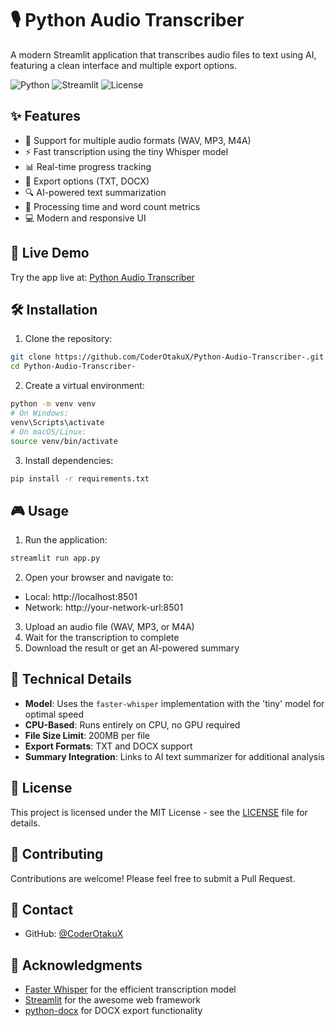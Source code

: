 # 🎙️ Python Audio Transcriber

A modern Streamlit application that transcribes audio files to text using AI, featuring a clean interface and multiple export options.

![Python](https://img.shields.io/badge/Python-3.8+-blue.svg)
![Streamlit](https://img.shields.io/badge/Streamlit-1.32.0-red.svg)
![License](https://img.shields.io/badge/License-MIT-green.svg)

## ✨ Features

- 🎤 Support for multiple audio formats (WAV, MP3, M4A)
- ⚡ Fast transcription using the tiny Whisper model
- 📊 Real-time progress tracking
- 💾 Export options (TXT, DOCX)
- 🔍 AI-powered text summarization
- 🎯 Processing time and word count metrics
- 💻 Modern and responsive UI

## 🚀 Live Demo

Try the app live at: [Python Audio Transcriber](https://python-audio-transcriber.streamlit.app)

## 🛠️ Installation

1. Clone the repository:
```bash
git clone https://github.com/CoderOtakuX/Python-Audio-Transcriber-.git
cd Python-Audio-Transcriber-
```

2. Create a virtual environment:
```bash
python -m venv venv
# On Windows:
venv\Scripts\activate
# On macOS/Linux:
source venv/bin/activate
```

3. Install dependencies:
```bash
pip install -r requirements.txt
```

## 🎮 Usage

1. Run the application:
```bash
streamlit run app.py
```

2. Open your browser and navigate to:
- Local: http://localhost:8501
- Network: http://your-network-url:8501

3. Upload an audio file (WAV, MP3, or M4A)
4. Wait for the transcription to complete
5. Download the result or get an AI-powered summary

## 🔧 Technical Details

- **Model**: Uses the `faster-whisper` implementation with the 'tiny' model for optimal speed
- **CPU-Based**: Runs entirely on CPU, no GPU required
- **File Size Limit**: 200MB per file
- **Export Formats**: TXT and DOCX support
- **Summary Integration**: Links to AI text summarizer for additional analysis

## 📝 License

This project is licensed under the MIT License - see the [LICENSE](LICENSE) file for details.

## 🤝 Contributing

Contributions are welcome! Please feel free to submit a Pull Request.

## 📧 Contact

- GitHub: [@CoderOtakuX](https://github.com/CoderOtakuX)

## 🙏 Acknowledgments

- [Faster Whisper](https://github.com/guillaumekln/faster-whisper) for the efficient transcription model
- [Streamlit](https://streamlit.io/) for the awesome web framework
- [python-docx](https://python-docx.readthedocs.io/) for DOCX export functionality 